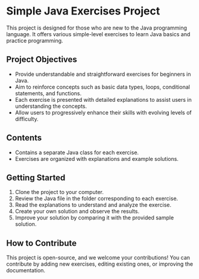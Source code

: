 # Simple Java Exercises Project

This project is designed for those who are new to the Java programming language. It offers various simple-level exercises to learn Java basics and practice programming.

## Project Objectives

- Provide understandable and straightforward exercises for beginners in Java.
- Aim to reinforce concepts such as basic data types, loops, conditional statements, and functions.
- Each exercise is presented with detailed explanations to assist users in understanding the concepts.
- Allow users to progressively enhance their skills with evolving levels of difficulty.

## Contents

- Contains a separate Java class for each exercise.
- Exercises are organized with explanations and example solutions.

## Getting Started

1. Clone the project to your computer.
2. Review the Java file in the folder corresponding to each exercise.
3. Read the explanations to understand and analyze the exercise.
4. Create your own solution and observe the results.
5. Improve your solution by comparing it with the provided sample solution.

## How to Contribute

This project is open-source, and we welcome your contributions! You can contribute by adding new exercises, editing existing ones, or improving the documentation.
